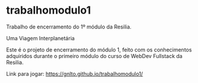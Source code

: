 # trabalhomodulo1
Trabalho de encerramento do 1º módulo da Resilia.

Uma Viagem Interplanetária

Este é o projeto de encerramento do módulo 1, feito com os conhecimentos adquiridos durante o primeiro módulo do curso de WebDev Fullstack da Resilia.

Link para jogar: https://gnlto.github.io/trabalhomodulo1/
